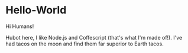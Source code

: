 # Hello-World

Hi Humans!

Hubot here, I like Node.js and Coffescript (that's what I'm made of!).
I've had tacos on the moon and find them far superior to Earth tacos.
